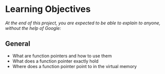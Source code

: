 # Learning Objectives
*At the end of this project, you are expected to be able to explain to anyone, without the help of Google:*

## General
- What are function pointers and how to use them
- What does a function pointer exactly hold
- Where does a function pointer point to in the virtual memory